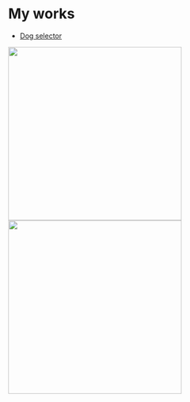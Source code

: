 # My works

* [Dog selector](https://github.com/ionutrzv01/JavaScript/master/dogg)

<img src="https://octodex.github.com/images/yaktocat.png" width="350" height="350"> <img src="https://octodex.github.com/images/hula_loop_octodex03.gif" width="350" height="350">
